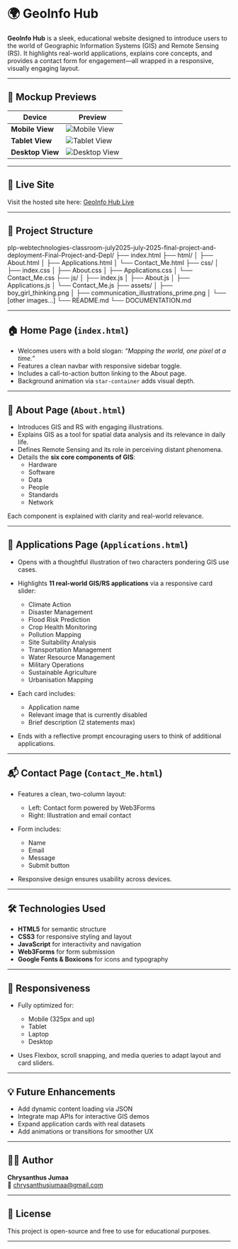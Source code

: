 # 🌍 GeoInfo Hub

**GeoInfo Hub** is a sleek, educational website designed to introduce users to the world of Geographic Information Systems (GIS) and Remote Sensing (RS). It highlights real-world applications, explains core concepts, and provides a contact form for engagement—all wrapped in a responsive, visually engaging layout.

---

## 📸 Mockup Previews

| Device | Preview |
|--------|---------|
| **Mobile View** | ![Mobile View](./assets/phone_mock_up.jpg) |
| **Tablet View** | ![Tablet View](./assets/tablet_mockup.jpg) |
| **Desktop View** | ![Desktop View](./assets/desktop_mockup.jpeg) |



---

## 🔗 Live Site

Visit the hosted site here: [GeoInfo Hub Live](https://your-live-site-url.com)

---

## 📁 Project Structure
plp-webtechnologies-classroom-july2025-july-2025-final-project-and-deployment-Final-Project-and-Depl/
├── index.html
├── html/
│   ├── About.html
│   ├── Applications.html
│   └── Contact_Me.html
├── css/
│   ├── index.css
│   ├── About.css
│   ├── Applications.css
│   └── Contact_Me.css
├── js/
│   ├── index.js
│   ├── About.js
│   ├── Applications.js
│   └── Contact_Me.js
├── assets/
│   ├── boy_girl_thinking.png
│   ├── communication_illustrations_prime.png
│   └── [other images...]
└── README.md
└── DOCUMENTATION.md



---

## 🏠 Home Page (`index.html`)

- Welcomes users with a bold slogan: _“Mapping the world, one pixel at a time.”_
- Features a clean navbar with responsive sidebar toggle.
- Includes a call-to-action button linking to the About page.
- Background animation via `star-container` adds visual depth.

---

## 📖 About Page (`About.html`)

- Introduces GIS and RS with engaging illustrations.
- Explains GIS as a tool for spatial data analysis and its relevance in daily life.
- Defines Remote Sensing and its role in perceiving distant phenomena.
- Details the **six core components of GIS**:
  - Hardware
  - Software
  - Data
  - People
  - Standards
  - Network

Each component is explained with clarity and real-world relevance.

---

## 🧭 Applications Page (`Applications.html`)

- Opens with a thoughtful illustration of two characters pondering GIS use cases.
- Highlights **11 real-world GIS/RS applications** via a responsive card slider:
  - Climate Action
  - Disaster Management
  - Flood Risk Prediction
  - Crop Health Monitoring
  - Pollution Mapping
  - Site Suitability Analysis
  - Transportation Management
  - Water Resource Management
  - Military Operations
  - Sustainable Agriculture
  - Urbanisation Mapping

- Each card includes:
  - Application name
  - Relevant image that is currently disabled
  - Brief description (2 statements max)

- Ends with a reflective prompt encouraging users to think of additional applications.

---

## 📬 Contact Page (`Contact_Me.html`)

- Features a clean, two-column layout:
  - Left: Contact form powered by Web3Forms
  - Right: Illustration and email contact

- Form includes:
  - Name
  - Email
  - Message
  - Submit button

- Responsive design ensures usability across devices.

---

## 🛠 Technologies Used

- **HTML5** for semantic structure
- **CSS3** for responsive styling and layout
- **JavaScript** for interactivity and navigation
- **Web3Forms** for form submission
- **Google Fonts & Boxicons** for icons and typography

---

## 📱 Responsiveness

- Fully optimized for:
  - Mobile (325px and up)
  - Tablet
  - Laptop
  - Desktop

- Uses Flexbox, scroll snapping, and media queries to adapt layout and card sliders.

---

## 💡 Future Enhancements

- Add dynamic content loading via JSON
- Integrate map APIs for interactive GIS demos
- Expand application cards with real datasets
- Add animations or transitions for smoother UX

---

## 🙋‍♂️ Author

**Chrysanthus Jumaa**  
📧 [chrysanthusjumaa@gmail.com](mailto:chrysanthusjumaa@gmail.com)

---

## 📄 License

This project is open-source and free to use for educational purposes.

---

